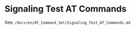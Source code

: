 Signaling Test AT Commands
==========================

See: `/docs/en/AT_Command_Set/Signaling_Test_AT_Commands.md`
